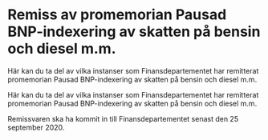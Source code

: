 # Remiss av promemorian Pausad BNP-indexering av skatten på bensin och diesel m.m.

Här kan du ta del av vilka instanser som Finansdepartementet har remitterat promemorian Pausad BNP-indexering av skatten på bensin och diesel m.m.

Här kan du ta del av vilka instanser som Finansdepartementet har remitterat promemorian Pausad BNP-indexering av skatten på bensin och diesel m.m.

Remissvaren ska ha kommit in till Finansdepartementet senast den 25
september 2020.
